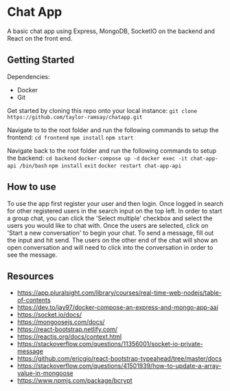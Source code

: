 # Chat App
A basic chat app using Express, MongoDB, SocketIO on the backend and React on the front end.

## Getting Started
Dependencies:
- Docker
- Git

Get started by cloning this repo onto your local instance:
`git clone https://github.com/taylor-ramsay/chatapp.git`

Navigate to to the root folder and run the following commands to setup the frontend:
`cd frontend`
`npm install`
`npm start`

Navigate back to the root folder and run the following commands to setup the backend:
`cd backend`
`docker-compose up -d`
`docker exec -it chat-app-api /bin/bash`
`npm install`
`exit`
`docker restart chat-app-api`

## How to use
To use the app first register your user and then login. Once logged in search for other registered users in the search input on the top left. In order to start a group chat, you can click the 'Select multiple' checkbox and select the users you would like to chat with. Once the users are selected, click on 'Start a new conversation' to begin your chat. To send a message, fill out the input and hit send. The users on the other end of the chat will show an open conversation and will need to click into the conversation in order to see the message.

## Resources
- https://app.pluralsight.com/library/courses/real-time-web-nodejs/table-of-contents
- https://dev.to/jay97/docker-compose-an-express-and-mongo-app-aai
- https://socket.io/docs/
- https://mongoosejs.com/docs/
- https://react-bootstrap.netlify.com/
- https://reactjs.org/docs/context.html
- https://stackoverflow.com/questions/11356001/socket-io-private-message
- https://github.com/ericgio/react-bootstrap-typeahead/tree/master/docs
- https://stackoverflow.com/questions/41501939/how-to-update-a-array-value-in-mongoose
- https://www.npmjs.com/package/bcrypt